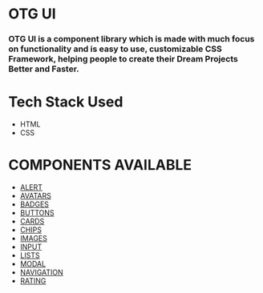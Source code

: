 # OTG UI
###  OTG UI is a component library which is made with much focus on functionality and is easy to use, customizable CSS Framework, helping people to create their Dream Projects Better and Faster.

# Tech Stack Used
- HTML
- CSS

# COMPONENTS AVAILABLE
- [ALERT](https://otgui.netlify.app/components/alert/alert.html)
- [AVATARS](https://otgui.netlify.app/components/avatar/avatar.html)
- [BADGES](https://otgui.netlify.app/components/badge/badge.html)
- [BUTTONS](https://otgui.netlify.app/components/button/button.html)
- [CARDS](https://otgui.netlify.app/components/card/card.html)
- [CHIPS](https://otgui.netlify.app/components/chips/chips.html)
- [IMAGES](https://otgui.netlify.app/components/image/image.html)
- [INPUT](https://otgui.netlify.app/components/input/input.html)
- [LISTS](https://otgui.netlify.app/components/lists/lists.html)
- [MODAL](https://otgui.netlify.app/components/modal/modal.html)
- [NAVIGATION](https://otgui.netlify.app/components/navigation/navigation.html)
- [RATING](https://otgui.netlify.app/components/rating/rating.html)